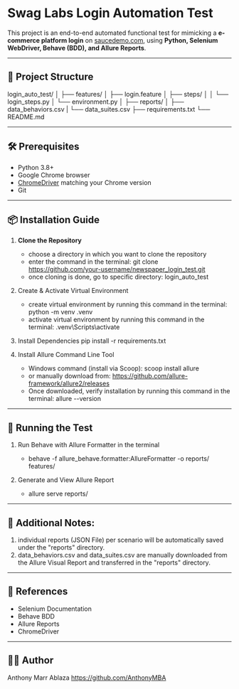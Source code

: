 # Swag Labs Login Automation Test

This project is an end-to-end automated functional test for mimicking a **e-commerce platform login** on [saucedemo.com](https://www.saucedemo.com), using **Python, Selenium WebDriver, Behave (BDD), and Allure Reports**.

---

## 📂 Project Structure
login_auto_test/
│
├── features/
│   ├── login.feature
│   ├── steps/
│   │   └── login_steps.py
│   └── environment.py
│
├── reports/
│    ├── data_behaviors.csv
|    └── data_suites.csv
├── requirements.txt
└── README.md

---

## 🛠️ Prerequisites

- Python 3.8+
- Google Chrome browser
- [ChromeDriver](https://chromedriver.chromium.org/downloads) matching your Chrome version
- Git

---

## 📦 Installation Guide

1. **Clone the Repository**
   - choose a directory in which you want to clone the repository
   - enter the command in the terminal: git clone https://github.com/your-username/newspaper_login_test.git
   - once cloning is done, go to specific directory: login_auto_test

2. Create & Activate Virtual Environment
   - create virtual environment by running this command in the terminal: python -m venv .venv
   - activate virtual environment by running this command in the terminal: .venv\Scripts\activate

3. Install Dependencies
   pip install -r requirements.txt

4. Install Allure Command Line Tool
   - Windows command (install via Scoop): scoop install allure
   - or manually download from: https://github.com/allure-framework/allure2/releases
   - Once downloaded, verify installation by running this command in the terminal: allure --version

---

## 🧪 Running the Test
1. Run Behave with Allure Formatter in the terminal
   - behave -f allure_behave.formatter:AllureFormatter -o reports/ features/

2. Generate and View Allure Report
   - allure serve reports/

---

## 📌 Additional Notes: 
1. individual reports (JSON File) per scenario will be automatically saved under the "reports" directory.
2. data_behaviors.csv and data_suites.csv are manually downloaded from the Allure Visual Report and transferred in the "reports" directory.

---

## 📑 References
 - Selenium Documentation
 - Behave BDD
 - Allure Reports
 - ChromeDriver

---

## 👨‍💻 Author
Anthony Marr Ablaza
https://github.com/AnthonyMBA
